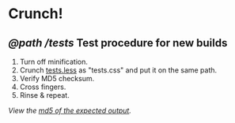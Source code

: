 Crunch!
=======

*@path /tests*
Test procedure for new builds
-----------------------------

1. Turn off minification.
2. Crunch [tests.less](tests.less) as "tests.css" and put it on the same path.
3. Verify MD5 checksum.
4. Cross fingers.
5. Rinse & repeat.

*View the [md5 of the expected output](tests.css.md5).*
